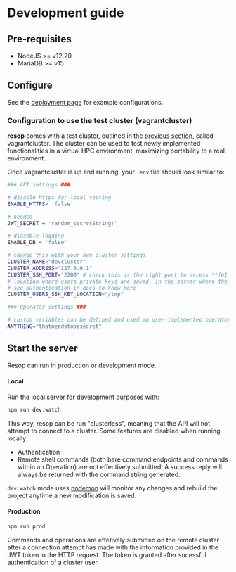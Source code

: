 # Development guide

## Pre-requisites

- NodeJS >= v12.20
- MariaDB >= v15

## Configure

See the [deployment page](/resop/install/deploy) for example configurations. 

### Configuration to use the test cluster (vagrantcluster)

**resop** comes with a test cluster, outlined in the [previous section](/resop/develop/vagrantcluster), called vagrantcluster. The cluster can be used to test newly implemented functionalities in a virtual HPC environment, maximizing portability to a real environment.   

Once vagrantcluster is up and running, your `.env` file should look similar to:
```bash
### API settings ###

# disable https for local testing
ENABLE_HTTPS= 'false'

# needed 
JWT_SECRET = 'random_secretString!'

# diasable logging
ENABLE_DB = 'false'

# change this with your own cluster settings
CLUSTER_NAME="devcluster"
CLUSTER_ADDRESS="127.0.0.1"
CLUSTER_SSH_PORT="2200" # check this is the right port to access **fe1** VM
# location where users private keys are saved, in the server where the API is hosted
# see authentication in docs to know more  
CLUSTER_USERS_SSH_KEY_LOCATION="/tmp"

### Operator settings ###

# custom variables can be defined and used in user-implemented operators.
ANYTHING="thatneedstobesecret"
```

## Start the server

Resop can run in production or development mode.

#### Local

Run the local server for development purposes with:
```bash
npm run dev:watch
```
This way, resop can be run "clusterless", meaning that the API will not attempt to connect to a cluster. Some features are disabled when running locally:

- Authentication
- Remote shell commands (both bare command endpoints and commands within an Operation) are not effectively submitted. A success reply will always be returned with the command string generated.

`dev:watch` mode uses [nodemon](https://nodemon.io/) will monitor any changes and rebuild the project anytime a new modification is saved.

#### Production

```bash
npm run prod
```
Commands and operations are effetively submitted on the remote cluster 
after a connection attempt has made with the information provided in the JWT
token in the HTTP request. The token is granted after sucessful authentication of a cluster user.
